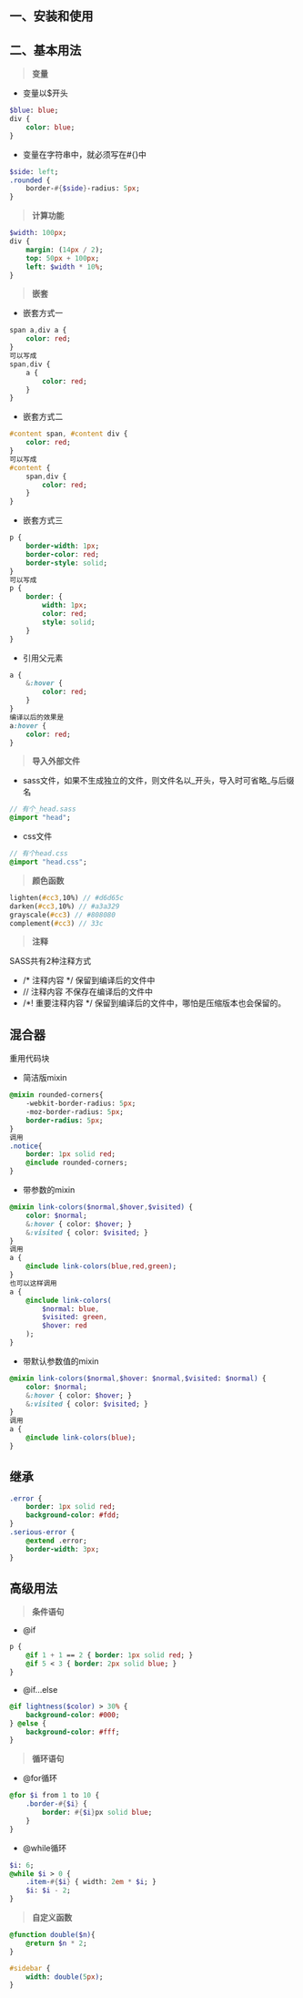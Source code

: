 ## 一、安装和使用
## 二、基本用法

> **变量**

- 变量以$开头

```sass
$blue: blue;
div {
    color: blue;
}
```

- 变量在字符串中，就必须写在#{}中

```sass
$side: left;
.rounded {
    border-#{$side}-radius: 5px;
}
```
> **计算功能**

```sass
$width: 100px;
div {
    margin: (14px / 2);
    top: 50px + 100px;
    left: $width * 10%;
}
```

> **嵌套**

- 嵌套方式一

```sass
span a,div a {
    color: red;
}
可以写成
span,div {
    a {
        color: red;
    }
}
```
- 嵌套方式二
```sass
#content span, #content div {
    color: red;
}
可以写成
#content {
    span,div {
        color: red;
    }
}
```
- 嵌套方式三
```sass
p {
    border-width: 1px;
    border-color: red;
    border-style: solid;
}
可以写成
p {
    border: {
        width: 1px;
        color: red;
        style: solid;
    }
}
```
- 引用父元素
```sass
a {
    &:hover {
        color: red;
    }
}
编译以后的效果是
a:hover {
    color: red;
}
```
> **导入外部文件**

- sass文件，如果不生成独立的文件，则文件名以\_开头，导入时可省略\_与后缀名
```sass
// 有个_head.sass
@import "head";
```
- css文件
```sass
// 有个head.css
@import "head.css";
```

> **颜色函数**

```sass
lighten(#cc3,10%) // #d6d65c
darken(#cc3,10%) // #a3a329
grayscale(#cc3) // #808080
complement(#cc3) // 33c
```

> **注释**

SASS共有2种注释方式
- /* 注释内容 */    保留到编译后的文件中
- // 注释内容       不保存在编译后的文件中
- /*! 重要注释内容 */ 保留到编译后的文件中，哪怕是压缩版本也会保留的。

## 混合器
重用代码块
- 简洁版mixin
```sass
@mixin rounded-corners{
    -webkit-border-radius: 5px;
    -moz-border-radius: 5px;
    border-radius: 5px;
}
调用
.notice{
    border: 1px solid red;
    @include rounded-corners;
}
```
- 带参数的mixin
```sass
@mixin link-colors($normal,$hover,$visited) {
    color: $normal;
    &:hover { color: $hover; }
    &:visited { color: $visited; }
}
调用
a {
    @include link-colors(blue,red,green);
}
也可以这样调用
a {
    @include link-colors(
        $normal: blue,
        $visited: green,
        $hover: red
    );
}
```

- 带默认参数值的mixin
```sass
@mixin link-colors($normal,$hover: $normal,$visited: $normal) {
    color: $normal;
    &:hover { color: $hover; }
    &:visited { color: $visited; }
}
调用
a {
    @include link-colors(blue);
}
```

## 继承
```sass
.error {
    border: 1px solid red;
    background-color: #fdd;
}
.serious-error {
    @extend .error;
    border-width: 3px;
}
```

## 高级用法

> **条件语句**

- @if
```sass
p {
    @if 1 + 1 == 2 { border: 1px solid red; }
    @if 5 < 3 { border: 2px solid blue; }
}
```
- @if...else
```sass
@if lightness($color) > 30% {
    background-color: #000;
} @else {
    background-color: #fff;
}
```

> **循环语句**

- @for循环
```sass
@for $i from 1 to 10 {
    .border-#{$i} {
        border: #{$i}px solid blue;
    }
}
```
- @while循环
```sass
$i: 6;
@while $i > 0 {
    .item-#{$i} { width: 2em * $i; }
    $i: $i - 2;
}
```

> **自定义函数**

```sass
@function double($n){
    @return $n * 2;
}

#sidebar {
    width: double(5px);
}
```
